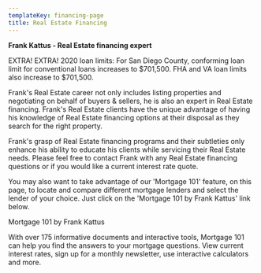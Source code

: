```yaml
---
templateKey: financing-page
title: Real Estate Financing
---
```

**Frank Kattus  - Real Estate financing expert**

EXTRA! EXTRA!  2020 loan limits:  For San Diego County, conforming loan limit for conventional loans increases to $701,500.  FHA and VA loan limits also increase to $701,500.

Frank's Real Estate career not only includes listing properties and negotiating on behalf of buyers & sellers, he is also an expert in Real Estate financing.  Frank's Real Estate clients have the unique advantage of having his knowledge of Real Estate financing options at their disposal as they search for the right property. 

Frank's grasp of Real Estate financing programs and their subtleties only enhance his ability to educate his clients while servicing their Real Estate needs. Please feel free to contact Frank with any Real Estate financing questions or if you would like a current interest rate quote.

You may also want to take advantage of our 'Mortgage 101' feature, on this page, to locate and compare different mortgage lenders and select the lender of your choice.  Just click on the 'Mortgage 101 by Frank Kattus' link below.

Mortgage 101 by Frank Kattus

With over 175 informative documents and interactive tools, Mortgage 101 can help you find the answers to your mortgage questions. View current interest rates, sign up for a monthly newsletter, use interactive calculators and more.
